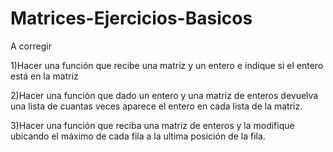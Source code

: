 # Matrices-Ejercicios-Basicos
A corregir

1)Hacer una función que recibe una matriz y un entero e
indique si el entero está en la matriz

2)Hacer una función que dado un entero y una matriz de
enteros devuelva una lista de cuantas veces aparece el
entero en cada lista de la matriz.

3)Hacer una función que reciba una matriz de enteros y la
modifique ubicando el máximo de cada fila a la ultima
posición de la fila.
